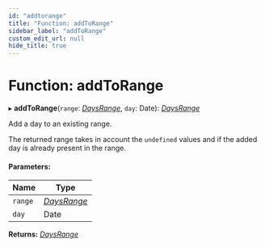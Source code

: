 ```yaml
---
id: "addtorange"
title: "Function: addToRange"
sidebar_label: "addToRange"
custom_edit_url: null
hide_title: true
---
```


# Function: addToRange

▸ **addToRange**(`range`: [*DaysRange*](../types/daysrange.md), `day`: Date): [*DaysRange*](../types/daysrange.md)

Add a day to an existing range.

The returned range takes in account the `undefined` values and if the added
day is already present in the range.

#### Parameters:

Name | Type |
------ | ------ |
`range` | [*DaysRange*](../types/daysrange.md) |
`day` | Date |

**Returns:** [*DaysRange*](../types/daysrange.md)

